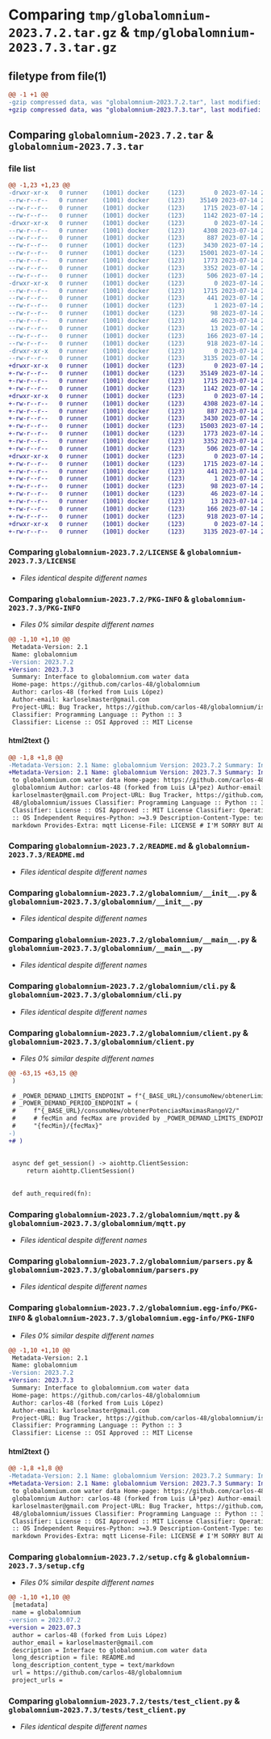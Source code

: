 # Comparing `tmp/globalomnium-2023.7.2.tar.gz` & `tmp/globalomnium-2023.7.3.tar.gz`

## filetype from file(1)

```diff
@@ -1 +1 @@
-gzip compressed data, was "globalomnium-2023.7.2.tar", last modified: Fri Jul 14 23:46:39 2023, max compression
+gzip compressed data, was "globalomnium-2023.7.3.tar", last modified: Fri Jul 14 23:58:33 2023, max compression
```

## Comparing `globalomnium-2023.7.2.tar` & `globalomnium-2023.7.3.tar`

### file list

```diff
@@ -1,23 +1,23 @@
-drwxr-xr-x   0 runner    (1001) docker     (123)        0 2023-07-14 23:46:39.942671 globalomnium-2023.7.2/
--rw-r--r--   0 runner    (1001) docker     (123)    35149 2023-07-14 23:46:29.000000 globalomnium-2023.7.2/LICENSE
--rw-r--r--   0 runner    (1001) docker     (123)     1715 2023-07-14 23:46:39.942671 globalomnium-2023.7.2/PKG-INFO
--rw-r--r--   0 runner    (1001) docker     (123)     1142 2023-07-14 23:46:29.000000 globalomnium-2023.7.2/README.md
-drwxr-xr-x   0 runner    (1001) docker     (123)        0 2023-07-14 23:46:39.942671 globalomnium-2023.7.2/globalomnium/
--rw-r--r--   0 runner    (1001) docker     (123)     4308 2023-07-14 23:46:29.000000 globalomnium-2023.7.2/globalomnium/__init__.py
--rw-r--r--   0 runner    (1001) docker     (123)      887 2023-07-14 23:46:29.000000 globalomnium-2023.7.2/globalomnium/__main__.py
--rw-r--r--   0 runner    (1001) docker     (123)     3430 2023-07-14 23:46:29.000000 globalomnium-2023.7.2/globalomnium/cli.py
--rw-r--r--   0 runner    (1001) docker     (123)    15001 2023-07-14 23:46:29.000000 globalomnium-2023.7.2/globalomnium/client.py
--rw-r--r--   0 runner    (1001) docker     (123)     1773 2023-07-14 23:46:29.000000 globalomnium-2023.7.2/globalomnium/mqtt.py
--rw-r--r--   0 runner    (1001) docker     (123)     3352 2023-07-14 23:46:29.000000 globalomnium-2023.7.2/globalomnium/parsers.py
--rw-r--r--   0 runner    (1001) docker     (123)      506 2023-07-14 23:46:29.000000 globalomnium-2023.7.2/globalomnium/types.py
-drwxr-xr-x   0 runner    (1001) docker     (123)        0 2023-07-14 23:46:39.942671 globalomnium-2023.7.2/globalomnium.egg-info/
--rw-r--r--   0 runner    (1001) docker     (123)     1715 2023-07-14 23:46:39.000000 globalomnium-2023.7.2/globalomnium.egg-info/PKG-INFO
--rw-r--r--   0 runner    (1001) docker     (123)      441 2023-07-14 23:46:39.000000 globalomnium-2023.7.2/globalomnium.egg-info/SOURCES.txt
--rw-r--r--   0 runner    (1001) docker     (123)        1 2023-07-14 23:46:39.000000 globalomnium-2023.7.2/globalomnium.egg-info/dependency_links.txt
--rw-r--r--   0 runner    (1001) docker     (123)       98 2023-07-14 23:46:39.000000 globalomnium-2023.7.2/globalomnium.egg-info/entry_points.txt
--rw-r--r--   0 runner    (1001) docker     (123)       46 2023-07-14 23:46:39.000000 globalomnium-2023.7.2/globalomnium.egg-info/requires.txt
--rw-r--r--   0 runner    (1001) docker     (123)       13 2023-07-14 23:46:39.000000 globalomnium-2023.7.2/globalomnium.egg-info/top_level.txt
--rw-r--r--   0 runner    (1001) docker     (123)      166 2023-07-14 23:46:29.000000 globalomnium-2023.7.2/pyproject.toml
--rw-r--r--   0 runner    (1001) docker     (123)      918 2023-07-14 23:46:39.942671 globalomnium-2023.7.2/setup.cfg
-drwxr-xr-x   0 runner    (1001) docker     (123)        0 2023-07-14 23:46:39.942671 globalomnium-2023.7.2/tests/
--rw-r--r--   0 runner    (1001) docker     (123)     3135 2023-07-14 23:46:29.000000 globalomnium-2023.7.2/tests/test_client.py
+drwxr-xr-x   0 runner    (1001) docker     (123)        0 2023-07-14 23:58:33.980594 globalomnium-2023.7.3/
+-rw-r--r--   0 runner    (1001) docker     (123)    35149 2023-07-14 23:58:23.000000 globalomnium-2023.7.3/LICENSE
+-rw-r--r--   0 runner    (1001) docker     (123)     1715 2023-07-14 23:58:33.980594 globalomnium-2023.7.3/PKG-INFO
+-rw-r--r--   0 runner    (1001) docker     (123)     1142 2023-07-14 23:58:23.000000 globalomnium-2023.7.3/README.md
+drwxr-xr-x   0 runner    (1001) docker     (123)        0 2023-07-14 23:58:33.980594 globalomnium-2023.7.3/globalomnium/
+-rw-r--r--   0 runner    (1001) docker     (123)     4308 2023-07-14 23:58:23.000000 globalomnium-2023.7.3/globalomnium/__init__.py
+-rw-r--r--   0 runner    (1001) docker     (123)      887 2023-07-14 23:58:23.000000 globalomnium-2023.7.3/globalomnium/__main__.py
+-rw-r--r--   0 runner    (1001) docker     (123)     3430 2023-07-14 23:58:23.000000 globalomnium-2023.7.3/globalomnium/cli.py
+-rw-r--r--   0 runner    (1001) docker     (123)    15003 2023-07-14 23:58:23.000000 globalomnium-2023.7.3/globalomnium/client.py
+-rw-r--r--   0 runner    (1001) docker     (123)     1773 2023-07-14 23:58:23.000000 globalomnium-2023.7.3/globalomnium/mqtt.py
+-rw-r--r--   0 runner    (1001) docker     (123)     3352 2023-07-14 23:58:23.000000 globalomnium-2023.7.3/globalomnium/parsers.py
+-rw-r--r--   0 runner    (1001) docker     (123)      506 2023-07-14 23:58:23.000000 globalomnium-2023.7.3/globalomnium/types.py
+drwxr-xr-x   0 runner    (1001) docker     (123)        0 2023-07-14 23:58:33.980594 globalomnium-2023.7.3/globalomnium.egg-info/
+-rw-r--r--   0 runner    (1001) docker     (123)     1715 2023-07-14 23:58:33.000000 globalomnium-2023.7.3/globalomnium.egg-info/PKG-INFO
+-rw-r--r--   0 runner    (1001) docker     (123)      441 2023-07-14 23:58:33.000000 globalomnium-2023.7.3/globalomnium.egg-info/SOURCES.txt
+-rw-r--r--   0 runner    (1001) docker     (123)        1 2023-07-14 23:58:33.000000 globalomnium-2023.7.3/globalomnium.egg-info/dependency_links.txt
+-rw-r--r--   0 runner    (1001) docker     (123)       98 2023-07-14 23:58:33.000000 globalomnium-2023.7.3/globalomnium.egg-info/entry_points.txt
+-rw-r--r--   0 runner    (1001) docker     (123)       46 2023-07-14 23:58:33.000000 globalomnium-2023.7.3/globalomnium.egg-info/requires.txt
+-rw-r--r--   0 runner    (1001) docker     (123)       13 2023-07-14 23:58:33.000000 globalomnium-2023.7.3/globalomnium.egg-info/top_level.txt
+-rw-r--r--   0 runner    (1001) docker     (123)      166 2023-07-14 23:58:23.000000 globalomnium-2023.7.3/pyproject.toml
+-rw-r--r--   0 runner    (1001) docker     (123)      918 2023-07-14 23:58:33.984595 globalomnium-2023.7.3/setup.cfg
+drwxr-xr-x   0 runner    (1001) docker     (123)        0 2023-07-14 23:58:33.980594 globalomnium-2023.7.3/tests/
+-rw-r--r--   0 runner    (1001) docker     (123)     3135 2023-07-14 23:58:23.000000 globalomnium-2023.7.3/tests/test_client.py
```

### Comparing `globalomnium-2023.7.2/LICENSE` & `globalomnium-2023.7.3/LICENSE`

 * *Files identical despite different names*

### Comparing `globalomnium-2023.7.2/PKG-INFO` & `globalomnium-2023.7.3/PKG-INFO`

 * *Files 0% similar despite different names*

```diff
@@ -1,10 +1,10 @@
 Metadata-Version: 2.1
 Name: globalomnium
-Version: 2023.7.2
+Version: 2023.7.3
 Summary: Interface to globalomnium.com water data
 Home-page: https://github.com/carlos-48/globalomnium
 Author: carlos-48 (forked from Luis López)
 Author-email: karloselmaster@gmail.com
 Project-URL: Bug Tracker, https://github.com/carlos-48/globalomnium/issues
 Classifier: Programming Language :: Python :: 3
 Classifier: License :: OSI Approved :: MIT License
```

#### html2text {}

```diff
@@ -1,8 +1,8 @@
-Metadata-Version: 2.1 Name: globalomnium Version: 2023.7.2 Summary: Interface
+Metadata-Version: 2.1 Name: globalomnium Version: 2023.7.3 Summary: Interface
 to globalomnium.com water data Home-page: https://github.com/carlos-48/
 globalomnium Author: carlos-48 (forked from Luis LÃ³pez) Author-email:
 karloselmaster@gmail.com Project-URL: Bug Tracker, https://github.com/carlos-
 48/globalomnium/issues Classifier: Programming Language :: Python :: 3
 Classifier: License :: OSI Approved :: MIT License Classifier: Operating System
 :: OS Independent Requires-Python: >=3.9 Description-Content-Type: text/
 markdown Provides-Extra: mqtt License-File: LICENSE # I'M SORRY BUT ALL
```

### Comparing `globalomnium-2023.7.2/README.md` & `globalomnium-2023.7.3/README.md`

 * *Files identical despite different names*

### Comparing `globalomnium-2023.7.2/globalomnium/__init__.py` & `globalomnium-2023.7.3/globalomnium/__init__.py`

 * *Files identical despite different names*

### Comparing `globalomnium-2023.7.2/globalomnium/__main__.py` & `globalomnium-2023.7.3/globalomnium/__main__.py`

 * *Files identical despite different names*

### Comparing `globalomnium-2023.7.2/globalomnium/cli.py` & `globalomnium-2023.7.3/globalomnium/cli.py`

 * *Files identical despite different names*

### Comparing `globalomnium-2023.7.2/globalomnium/client.py` & `globalomnium-2023.7.3/globalomnium/client.py`

 * *Files 0% similar despite different names*

```diff
@@ -63,15 +63,15 @@
 )
 
 # _POWER_DEMAND_LIMITS_ENDPOINT = f"{_BASE_URL}/consumoNew/obtenerLimitesFechasPotencia/"
 # _POWER_DEMAND_PERIOD_ENDPOINT = (
 #     f"{_BASE_URL}/consumoNew/obtenerPotenciasMaximasRangoV2/"
 #     # fecMin and fecMax are provided by _POWER_DEMAND_LIMITS_ENDPOINT
 #     "{fecMin}/{fecMax}"
-)
+# )
 
 
 async def get_session() -> aiohttp.ClientSession:
     return aiohttp.ClientSession()
 
 
 def auth_required(fn):
```

### Comparing `globalomnium-2023.7.2/globalomnium/mqtt.py` & `globalomnium-2023.7.3/globalomnium/mqtt.py`

 * *Files identical despite different names*

### Comparing `globalomnium-2023.7.2/globalomnium/parsers.py` & `globalomnium-2023.7.3/globalomnium/parsers.py`

 * *Files identical despite different names*

### Comparing `globalomnium-2023.7.2/globalomnium.egg-info/PKG-INFO` & `globalomnium-2023.7.3/globalomnium.egg-info/PKG-INFO`

 * *Files 0% similar despite different names*

```diff
@@ -1,10 +1,10 @@
 Metadata-Version: 2.1
 Name: globalomnium
-Version: 2023.7.2
+Version: 2023.7.3
 Summary: Interface to globalomnium.com water data
 Home-page: https://github.com/carlos-48/globalomnium
 Author: carlos-48 (forked from Luis López)
 Author-email: karloselmaster@gmail.com
 Project-URL: Bug Tracker, https://github.com/carlos-48/globalomnium/issues
 Classifier: Programming Language :: Python :: 3
 Classifier: License :: OSI Approved :: MIT License
```

#### html2text {}

```diff
@@ -1,8 +1,8 @@
-Metadata-Version: 2.1 Name: globalomnium Version: 2023.7.2 Summary: Interface
+Metadata-Version: 2.1 Name: globalomnium Version: 2023.7.3 Summary: Interface
 to globalomnium.com water data Home-page: https://github.com/carlos-48/
 globalomnium Author: carlos-48 (forked from Luis LÃ³pez) Author-email:
 karloselmaster@gmail.com Project-URL: Bug Tracker, https://github.com/carlos-
 48/globalomnium/issues Classifier: Programming Language :: Python :: 3
 Classifier: License :: OSI Approved :: MIT License Classifier: Operating System
 :: OS Independent Requires-Python: >=3.9 Description-Content-Type: text/
 markdown Provides-Extra: mqtt License-File: LICENSE # I'M SORRY BUT ALL
```

### Comparing `globalomnium-2023.7.2/setup.cfg` & `globalomnium-2023.7.3/setup.cfg`

 * *Files 0% similar despite different names*

```diff
@@ -1,10 +1,10 @@
 [metadata]
 name = globalomnium
-version = 2023.07.2
+version = 2023.07.3
 author = carlos-48 (forked from Luis López)
 author_email = karloselmaster@gmail.com
 description = Interface to globalomnium.com water data
 long_description = file: README.md
 long_description_content_type = text/markdown
 url = https://github.com/carlos-48/globalomnium
 project_urls =
```

### Comparing `globalomnium-2023.7.2/tests/test_client.py` & `globalomnium-2023.7.3/tests/test_client.py`

 * *Files identical despite different names*

